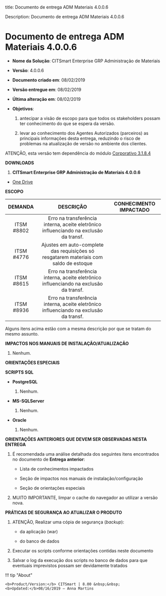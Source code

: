 title: Documento de entrega ADM Materiais 4.0.0.6

Description: Documento de entrega ADM Materiais 4.0.0.6

# Documento de entrega ADM Materiais 4.0.0.6

-   **Nome da Solução**: CITSmart Enterprise GRP Administração de Materiais

-   **Versão**: 4.0.0.6

-   **Documento criado em**: 08/02/2019

-   **Versão entregue em**: 08/02/2019

-   **Última alteração em**: 08/02/2019

-   **Objetivos**:

    1.  antecipar a visão de escopo para que todos os stakeholders possam ter
        conhecimento do que se espera da versão.

    2.  levar ao conhecimento dos Agentes Autorizados (parceiros) as principais
        informações desta entrega, reduzindo o risco de problemas na atualização
        de versão no ambiente dos clientes.

ATENÇÃO, esta versão tem dependência do módulo [Corporativo
3.1.8.4](/pt-br/citsmart-grp/materials-management/authorized-agents/deliveries/delivery-3184.html)

**DOWNLOADS**

1.  **CITSmart Enterprise GRP Administração de Materiais 4.0.0.6**

-   [One
    Drive](https://citsmart-my.sharepoint.com/personal/paulo_santos_citsmart_com/_layouts/15/guestaccess.aspx?folderid=081f512289bf944e887166f6113caf9c3&authkey=AURTQ5agSkq29TsN4SRdYZA&expiration=2019-03-11T03%3A00%3A00.000Z&e=ErqCv8)

**ESCOPO**


|   DEMANDA  |                                       DESCRIÇÃO                                       | CONHECIMENTO IMPACTADO |
|:----------:|:-------------------------------------------------------------------------------------:|:----------------------:|
| ITSM #8802 | Erro na transferência interna, aceite eletrônico influenciando na exclusão da transf. |                        |
| ITSM #4776 | Ajustes em auto-complete das requisições só resgatarem materiais com saldo de estoque |                        |
| ITSM #8615 | Erro na transferência interna, aceite eletrônico influenciando na exclusão da transf. |                        |
| ITSM #8936 | Erro na transferência interna, aceite eletrônico influenciando na exclusão da transf. |                        |

Alguns itens acima estão com a mesma descrição por que se tratam do mesmo assunto.

**IMPACTOS NOS MANUAIS DE INSTALAÇÃO/ATUALIZAÇÃO**

1.  Nenhum.

**ORIENTAÇÕES ESPECIAIS**

**SCRIPTS SQL**

-   **PostgreSQL**

    1.  Nenhum.

-   **MS-SQLServer**

    1.  Nenhum.

-   **Oracle**

    1.  Nenhum.

**ORIENTAÇÕES ANTERIORES QUE DEVEM SER OBSERVADAS NESTA ENTREGA**

1.  É recomendada uma análise detalhada dos seguintes itens encontrados no
    documento de **Entrega anterior**:

    -   Lista de conhecimentos impactados

    -   Seção de impactos nos manuais de instalação/configuração

    -   Seção de orientações especiais

2.  MUITO IMPORTANTE, limpar o cache do navegador ao utilizar a versão nova.

**PRÁTICAS DE SEGURANÇA AO ATUALIZAR O PRODUTO**

1.  ATENÇÃO, Realizar uma cópia de segurança (*backup*):

    -   da aplicação (war)

    -   do banco de dados

2.  Executar os scripts conforme orientações contidas neste documento

3.  Salvar o log da execução dos scripts no banco de dados para que eventuais
    imprevistos possam ser devidamente tratados

!!! tip "About"

    <b>Product/Version:</b> CITSmart | 8.00 &nbsp;&nbsp;
    <b>Updated:</b>08/16/2019 – Anna Martins

